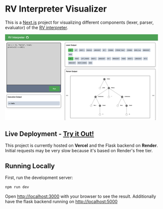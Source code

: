 # RV Interpreter Visualizer

This is a [Next.js](https://nextjs.org/) project for visualizing different components (lexer, parser, evaluator) of the [RV interpreter](https://github.com/rohanvan123/rv-interpreter).

<p align="center">
    <img src="public/example.png" alt="drawing"/>
</p>

## Live Deployment - [Try it Out!](https://rv-interpreter-frontend.vercel.app/)

This project is currently hosted on **Vercel** and the Flask backend on **Render**. Initial requests may be very slow because it's based on Render's free tier.

## Running Locally

First, run the development server:

```bash
npm run dev
```

Open [http://localhost:3000](http://localhost:3000) with your browser to see the result. Additionally have the flask backend running on [http://localhost:5000](http://localhost:5000)
